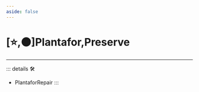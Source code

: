 ```yaml
---
aside: false
---
```

# [⭐,🟠]<labor>Plantafor</labor>,<motor>Preserve</motor>

---

<!-- =================================================== -->
<!-- =================================================== -->
<!-- =================================================== -->
<!-- =================================================== -->
<!-- =================================================== -->
::: details 🛠

- PlantaforRepair
:::
